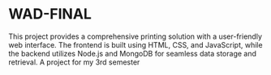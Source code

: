 # WAD-FINAL
This project provides a comprehensive printing solution with a user-friendly web interface. The frontend is built using HTML, CSS, and JavaScript, while the backend utilizes Node.js and MongoDB for seamless data storage and retrieval.
A project for my 3rd semester
